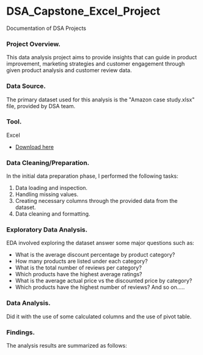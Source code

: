 # DSA_Capstone_Excel_Project
Documentation of DSA Projects

### Project Overview.

This data analysis project aims to provide insights that can guide in product improvement, marketing strategies and customer engagement through given product analysis and customer review data.

### Data Source.

The primary dataset used for this analysis is the "Amazon case study.xlsx" file, provided by DSA team.

### Tool.

Excel 
- [Download here](https://www.microsoft.com/en-us/microsoft-365/download-office?msockid=0739cabe1905633c0ca7de41184262b6)

### Data Cleaning/Preparation.

In the initial data preparation phase, I performed the following tasks:

1. Data loading and inspection.
2. Handling missing values.
3. Creating necessary columns through the provided data from the dataset.
4. Data cleaning and formatting.

### Exploratory Data Analysis.

EDA involved exploring the dataset answer some major questions such as:

- What is the average discount percentage by product category?
- How many products are listed under each category?
- What is the total number of reviews per category?
- Which products have the highest average ratings?
- What is the average actual price vs the discounted price by category?
- Which products have the highest number of reviews? 
 And so on.....

### Data Analysis.

Did it with the use of some calculated columns and the use of pivot table.

### Findings.

The analysis results are summarized as follows:
